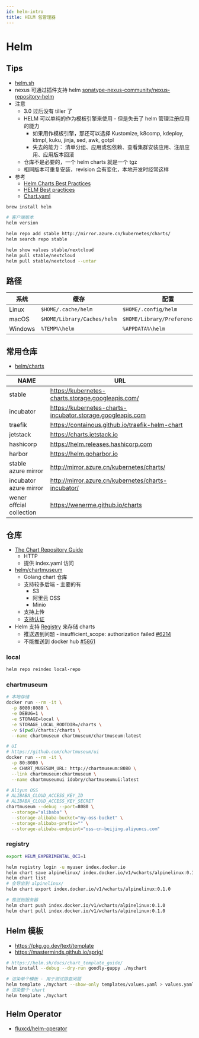 ```yaml
---
id: helm-intro
title: HELM 包管理器
---
```


# Helm

## Tips

- [helm.sh](https://helm.sh/)
- nexus 可通过插件支持 helm [sonatype-nexus-community/nexus-repository-helm](https://github.com/sonatype-nexus-community/nexus-repository-helm)
- 注意
  - 3.0 过后没有 tiller 了
  - HELM 可以单纯的作为模板引擎来使用 - 但是失去了 helm 管理注册应用的能力
    - 如果用作模板引擎，那还可以选择 Kustomize, k8comp, kdeploy, ktmpl, kuku, jinja, sed, awk, gotpl
    - 失去的能力： 清单分组、应用或包依赖、查看集群安装应用、注册应用、应用版本回滚
  - 仓库不是必要的，一个 helm charts 就是一个 tgz
  - 相同版本可重复安装，revision 会有变化，本地开发时经常这样
- 参考
  - [Helm Charts Best Practices](https://jfrog.com/blog/helm-charts-best-practices/)
  - [HELM Best practices](https://codefresh.io/docs/docs/new-helm/helm-best-practices/)
  - [Chart.yaml](https://helm.sh/docs/topics/charts/#the-chartyaml-file)

```bash
brew install helm

# 客户端版本
helm version

helm repo add stable http://mirror.azure.cn/kubernetes/charts/
helm search repo stable

helm show values stable/nextcloud
helm pull stable/nextcloud
helm pull stable/nextcloud --untar
```

## 路径

| 系统    | 缓存                        | 配置                             | 数据                      |
| ------- | --------------------------- | -------------------------------- | ------------------------- |
| Linux   | `$HOME/.cache/helm`         | `$HOME/.config/helm`             | `$HOME/.local/share/helm` |
| macOS   | `$HOME/Library/Caches/helm` | `$HOME/Library/Preferences/helm` | `$HOME/Library/helm`      |
| Windows | `%TEMP%\helm`               | `%APPDATA%\helm`                 | `%APPDATA%\helm`          |

## 常用仓库

- [helm/charts](https://github.com/helm/charts)

| NAME                       | URL                                                        |
| -------------------------- | ---------------------------------------------------------- |
| stable                     | https://kubernetes-charts.storage.googleapis.com/          |
| incubator                  | https://kubernetes-charts-incubator.storage.googleapis.com |
| traefik                    | https://containous.github.io/traefik-helm-chart            |
| jetstack                   | https://charts.jetstack.io                                 |
| hashicorp                  | https://helm.releases.hashicorp.com                        |
| harbor                     | https://helm.goharbor.io                                   |
| stable<br/>azure mirror    | http://mirror.azure.cn/kubernetes/charts/                  |
| incubator<br/>azure mirror | http://mirror.azure.cn/kubernetes/charts-incubator/        |
| wener<br/>offcial collection | https://wenerme.github.io/charts        |

## 仓库

- [The Chart Repository Guide](https://helm.sh/docs/topics/chart_repository)
  - HTTP
  - 提供 index.yaml 访问
- [helm/chartmuseum](https://github.com/helm/chartmuseum)
  - Golang chart 仓库
  - 支持较多后端 - 主要的有
    - S3
    - 阿里云 OSS
    - Minio
  - 支持上传
  - [支持认证](https://github.com/helm/chartmuseum#basic-auth)
- Helm 支持 [Registry](https://helm.sh/docs/topics/registries/) 来存储 charts
  - 推送遇到问题 - insufficient_scope: authorization failed [#6214](https://github.com/helm/helm/issues/6214)
  - 不能推送到 docker hub [#5861](https://github.com/helm/helm/issues/5861)

### local

```bash
helm repo reindex local-repo
```

### chartmuseum

```bash
# 本地存储
docker run --rm -it \
  -p 8080:8080 \
  -e DEBUG=1 \
  -e STORAGE=local \
  -e STORAGE_LOCAL_ROOTDIR=/charts \
  -v $(pwd)/charts:/charts \
  --name chartmuseum chartmuseum/chartmuseum:latest

# UI
# https://github.com/chartmuseum/ui
docker run --rm -it \
  -p 80:8080 \
  -e CHART_MUSESUM_URL: http://chartmuseum:8080 \
  --link chartmuseum:chartmuseum \
  --name chartmuseumui idobry/chartmuseumui:latest
```

```bash
# Aliyun OSS
# ALIBABA_CLOUD_ACCESS_KEY_ID
# ALIBABA_CLOUD_ACCESS_KEY_SECRET
chartmuseum --debug --port=8080 \
  --storage="alibaba" \
  --storage-alibaba-bucket="my-oss-bucket" \
  --storage-alibaba-prefix="" \
  --storage-alibaba-endpoint="oss-cn-beijing.aliyuncs.com"
```

### registry

```bash
export HELM_EXPERIMENTAL_OCI=1

helm registry login -u myuser index.docker.io
helm chart save alpinelinux/ index.docker.io/v1/wcharts/alpinelinux:0.1.0
helm chart list
# 会导出到 alpinelinux/
helm chart export index.docker.io/v1/wcharts/alpinelinux:0.1.0

# 推送到服务器
helm chart push index.docker.io/v1/wcharts/alpinelinux:0.1.0
helm chart pull index.docker.io/v1/wcharts/alpinelinux:0.1.0
```

## Helm 模板

- https://pkg.go.dev/text/template
- https://masterminds.github.io/sprig/

```bash
# https://helm.sh/docs/chart_template_guide/
helm install --debug --dry-run goodly-guppy ./mychart

# 渲染单个模板 - 用于测试排查问题
helm template ./mychart --show-only templates/values.yaml > values.yaml
# 渲染整个 chart
helm template ./mychart
```

## Helm Operator
* [fluxcd/helm-operator](https://github.com/fluxcd/helm-operator)
